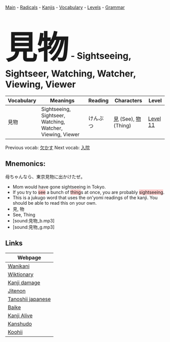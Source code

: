 <style> bigfont {font-size: 100px}</style>
[Main](../README.md) -
[Radicals](../radicals.md) -
[Kanjis](../kanjis.md) -
[Vocabulary](../vocabulary.md) -
[Levels](../levels.md) -
[Grammar](../grammar.md)
# <bigfont> 見物</bigfont> - Sightseeing, Sightseer, Watching, Watcher, Viewing, Viewer 

| Vocabulary | Meanings | Reading | Characters | Level |
| --- | --- | --- | --- | --- |
| 見物 | Sightseeing, Sightseer, Watching, Watcher, Viewing, Viewer | けんぶつ |  [見](../kanjis/見.md) (See), [物](../kanjis/物.md) (Thing) | [Level 11](../levels/wk_level11.md) |

Previous vocab: [欠かす](欠かす.md) Next vocab: [入院](入院.md) 

## Mnemonics:
母ちゃんなら、東京見物に出かけたぜ。
* Mom would have gone sightseeing in Tokyo.
* If you try to <span style="background-color:#ffcccb"> see</span> a bunch of <span style="background-color:#ffcccb"> thing</span>s at once, you are probably <span style="background-color:#ffcccb"> sightseeing</span>.
* This is a jukugo word that uses the on'yomi readings of the kanji. You should be able to read this on your own.
* 見, 物
* See, Thing
* [sound:見物_b.mp3]
* [sound:見物_g.mp3]


## Links 

| Webpage |
| --- |
| [Wanikani          ](https://www.wanikani.com/kanji/見物) |
| [Wiktionary        ](https://en.wiktionary.org/wiki/見物) |
| [Kanji damage      ](http://www.kanjidamage.com/kanji/search?utf8=✓&q=見物) |
| [Jitenon           ](https://jitenon.com/kanji/見物) |
| [Tanoshii japanese ](https://www.tanoshiijapanese.com/dictionary/kanji.cfm?k=見物) |
| [Baike             ](https://baike.baidu.com/item/見物) |
| [Kanji Alive       ](https://app.kanjialive.com/見物) |
| [Kanshudo          ](https://www.kanshudo.com/searchmn?q=見物) |
| [Koohii            ](https://kanji.koohii.com/study/kanji/見物) |

